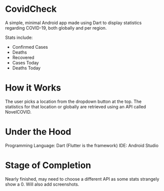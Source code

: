 # CovidCheck

A simple, minimal Android app made using Dart to display statistics regarding COVID-19, both globally and per region.

Stats include: 

- Confirmed Cases
- Deaths
- Recovered 
- Cases Today
- Deaths Today

# How it Works

The user picks a location from the dropdown button at the top. The statistics for that location or globally are retrieved using an API called NovelCOVID. 

# Under the Hood

Programming Language: Dart (Flutter is the framework)
IDE: Android Studio

# Stage of Completion

Nearly finished, may need to choose a different API as some stats strangely show a 0. Will also add screenshots.
